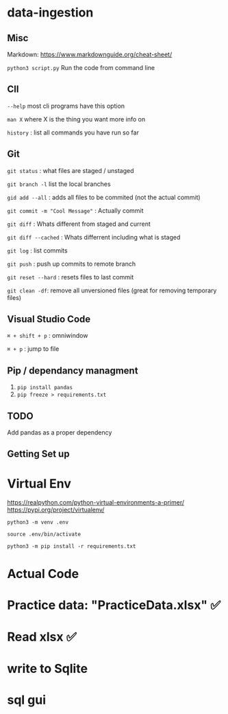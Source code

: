 # data-ingestion

## Misc
Markdown: https://www.markdownguide.org/cheat-sheet/

`python3 script.py` Run the code from command line

## ClI
`--help` most cli programs have this option

`man X` where X is the thing you want more info on

`history` : list all commands you have run so far

## Git
`git status` : what files are staged / unstaged

`git branch -l` list the local branches

`gid add --all` : adds all files to be commited (not the actual commit)

`git commit -m "Cool Message"` : Actually commit

`git diff` : Whats different from staged and current

`git diff --cached` : Whats differrent including what is staged

`git log` : list commits

`git push` : push up commits to remote branch

`git reset --hard` : resets files to last commit

`git clean -df`: remove all unversioned files (great for removing temporary files)

## Visual Studio Code

`⌘ + shift + p` : omniwindow

`⌘ + p` : jump to file

## Pip  / dependancy managment

1. `pip install pandas`
2. `pip freeze > requirements.txt`

## TODO

Add pandas as a proper dependency 

## Getting Set up

# Virtual Env
https://realpython.com/python-virtual-environments-a-primer/
https://pypi.org/project/virtualenv/

`python3 -m venv .env`

`source .env/bin/activate`

`python3 -m pip install -r requirements.txt`

# Actual Code

# Practice data: "PracticeData.xlsx" ✅
# Read xlsx ✅
# write to Sqlite
# sql gui 